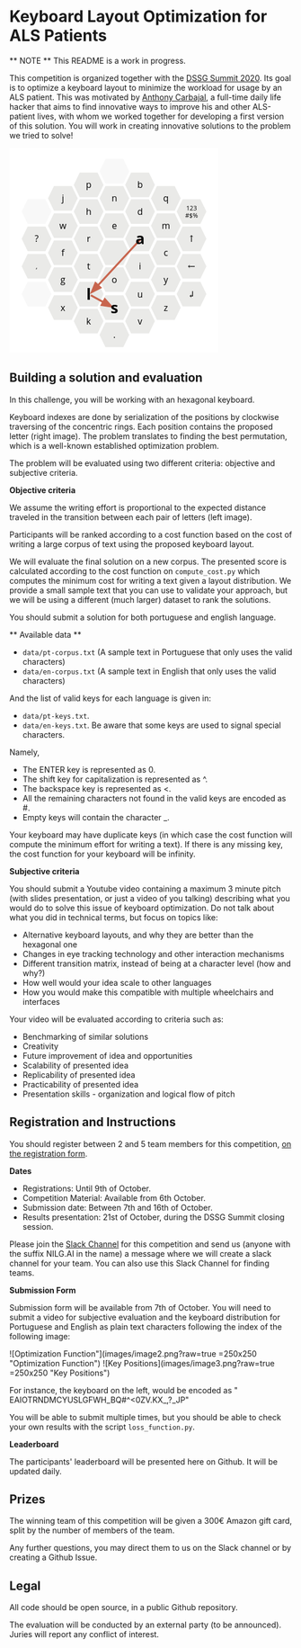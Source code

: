 # Keyboard Layout Optimization for ALS Patients

** NOTE ** This README is a work in progress. 

This competition is organized together with the [DSSG Summit 2020](http://www.summit.dssg.pt). Its goal is to optimize a keyboard layout to minimize the workload for usage by an ALS patient. This was motivated by [Anthony Carbajal](http://www.anthonycarbajal.com), a full-time daily life hacker that aims to find innovative ways to improve his and other ALS-patient lives, with whom we worked together for developing a first version of this solution. You will work in creating innovative solutions to the problem we tried to solve!

![Hexagonal Keyboard Layout](images/image1.png "Hexagonal Keyboard Layout")

## Building a solution and evaluation

In this challenge, you will be working with an hexagonal keyboard. 

Keyboard indexes are done by serialization of the positions by clockwise traversing of the concentric rings. Each position contains the proposed letter (right image). The problem translates to finding the best permutation, which is a well-known established optimization problem.

The problem will be evaluated using two different criteria: objective and subjective criteria.

**Objective criteria**

We assume the writing effort is proportional to the expected distance traveled in the transition between each pair of letters (left image).

Participants will be ranked according to a cost function based on the cost of writing a large corpus of text using the proposed keyboard layout.

We will evaluate the final solution on a new corpus. The presented score is calculated according to the cost function on `compute_cost.py` which computes the minimum cost for writing a text given a layout distribution. We provide a small sample text that you can use to validate your approach, but we will be using a different (much larger) dataset to rank the solutions.

You should submit a solution for both portuguese and english language.

** Available data ** 

- `data/pt-corpus.txt` (A sample text in Portuguese that only uses the valid characters)
- `data/en-corpus.txt` (A sample text in English that only uses the valid characters)

And the list of valid keys for each language is given in:
- `data/pt-keys.txt`.
- `data/en-keys.txt`.
Be aware that some keys are used to signal special characters.

Namely,
- The ENTER key is represented as 0.
- The shift key for capitalization is represented as ^.
- The backspace key is represented as <.
- All the remaining characters not found in the valid keys are encoded as #.
- Empty keys will contain the character _.

Your keyboard may have duplicate keys (in which case the cost function will compute the minimum effort for writing a text).
If there is any missing key, the cost function for your keyboard will be infinity.

**Subjective criteria**

You should submit a Youtube video containing a maximum 3 minute pitch (with slides presentation, or just a video of you talking) describing what you would do to solve this issue of keyboard optimization. Do not talk about what you did in technical terms, but focus on topics like:

- Alternative keyboard layouts, and why they are better than the hexagonal one
- Changes in eye tracking technology and other interaction mechanisms
- Different transition matrix, instead of being at a character level (how and why?) 
- How well would your idea scale to other languages
- How you would make this compatible with multiple wheelchairs and interfaces

Your video will be evaluated according to criteria such as:

- Benchmarking of similar solutions
- Creativity
- Future improvement of idea and opportunities
- Scalability of presented idea
- Replicability of presented idea
- Practicability of presented idea
- Presentation skills - organization and logical flow of pitch

## Registration and Instructions

You should register between 2 and 5 team members for this competition, [on the registration form](https://forms.gle/tz4LKmwXunSGAAEHA).

**Dates**
- Registrations: Until 9th of October. 
- Competition Material: Available from 6th October. 
- Submission date: Between 7th and 16th of October. 
- Results presentation: 21st of October, during the DSSG Summit closing session. 

Please join the [Slack Channel](
https://join.slack.com/t/dssgsummit202-dgf8036/shared_invite/zt-hgkylr45-CdWezJO0HPyOJLD7360ZNw) for this competition and send us (anyone with the suffix NILG.AI in the name) a message where we will create a slack channel for your team. You can also use this Slack Channel for finding teams.

**Submission Form**

Submission form will be available from 7th of October. 
You will need to submit a video for subjective evaluation and the keyboard distribution for Portuguese and English as plain text characters following the index of the following image:

![Optimization Function"](images/image2.png?raw=true  =250x250 "Optimization Function") ![Key Positions](images/image3.png?raw=true =250x250 "Key Positions")

For instance, the keyboard on the left, would be encoded as " EAIOTRNDMCYUSLGFWH_BQ#^<0ZV.KX_,?_JP"

You will be able to submit multiple times, but you should be able to check your own results with the script `loss_function.py`.  

**Leaderboard**

The participants' leaderboard will be presented here on Github. It will be updated daily. 

## Prizes

The winning team of this competition will be given a 300€ Amazon gift card, split by the number of members of the team. 

Any further questions, you may direct them to us on the Slack channel or by creating a Github Issue.

## Legal 

All code should be open source, in a public Github repository.

The evaluation will be conducted by an external party (to be announced). Juries will report any conflict of interest.

